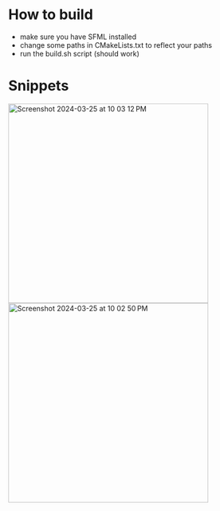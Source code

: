 # How to build
- make sure you have SFML installed
- change some paths in CMakeLists.txt to reflect your paths
- run the build.sh script (should work)

# Snippets
<img width="401" alt="Screenshot 2024-03-25 at 10 03 12 PM" src="https://github.com/haarshitgarg/hangman/assets/59084710/a5d06b75-3767-44af-b2f5-dcc8385ba65c">
<img width="401" alt="Screenshot 2024-03-25 at 10 02 50 PM" src="https://github.com/haarshitgarg/hangman/assets/59084710/2aecd21f-6da9-43bb-892d-735b4a7959f4">
